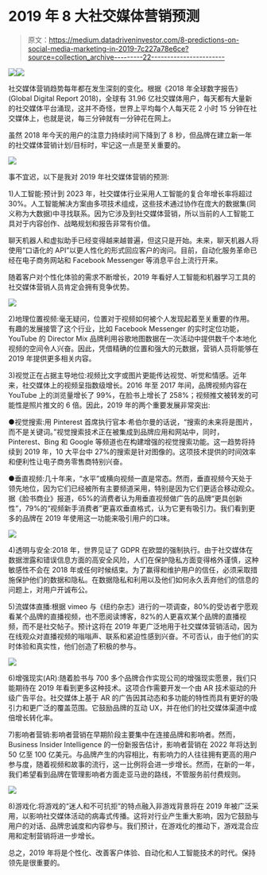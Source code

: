 # 2019 年 8 大社交媒体营销预测

> 原文：<https://medium.datadriveninvestor.com/8-predictions-on-social-media-marketing-in-2019-7c227a78e6ce?source=collection_archive---------22----------------------->

[![](img/1a31ade4895e944ea1e5a1c2ad1e7257.png)](http://www.track.datadriveninvestor.com/1B9E)![](img/c5bde1cc2a08f59c6a3298e3cf5159e5.png)

社交媒体营销趋势每年都在发生深刻的变化。根据《2018 年全球数字报告》(Global Digital Report 2018)，全球有 31.96 亿社交媒体用户，每天都有大量新的社交媒体平台涌现，这并不奇怪，世界上平均每个人每天花 2 小时 15 分钟在社交媒体上，也就是说，每三分钟就有一分钟花在网上。

虽然 2018 年今天的用户的注意力持续时间下降到了 8 秒，但品牌在建立新一年的社交媒体营销计划/目标时，牢记这一点是至关重要的。

![](img/3861ff15788d9ba16b6e76d551ef6102.png)

事不宜迟，以下是我对 2019 年社交媒体营销的预测:

1)人工智能:预计到 2023 年，社交媒体行业采用人工智能的复合年增长率将超过 30%。人工智能解决方案由多项技术组成，这些技术通过协作在庞大的数据集(同义称为大数据)中寻找联系。因为它涉及到社交媒体营销，所以当前的人工智能工具对于内容创作、战略规划和报告非常有价值。

聊天机器人和虚拟助手已经变得越来越普遍，但这只是开始。未来，聊天机器人将使用“口语化的 API”以更人性化的形式回应客户的询问。目前，自动化服务革命已经在电子商务网站和 Facebook Messenger 等消息平台上流行开来。

随着客户对个性化体验的需求不断增长，2019 年看好人工智能和机器学习工具的社交媒体营销人员肯定会拥有竞争优势。

![](img/952fbb3b7c09d25ee3a35dc0551de798.png)

2)地理位置视频:毫无疑问，位置对于视频如何被个人发现起着至关重要的作用。有趣的发展接管了这个行业，比如 Facebook Messenger 的实时定位功能，YouTube 的 Director Mix 品牌利用谷歌地图数据在一次活动中提供数千个本地化视频的空间令人兴奋。因此，凭借精确的位置和强大的元数据，营销人员将能够在 2019 年提供更多相关内容。

3)视觉正在占据主导地位:视频比文字或图片更能传达视觉、听觉和情感。近年来，社交媒体上的视频呈指数级增长。2016 年至 2017 年间，品牌视频内容在 YouTube 上的浏览量增长了 99%，在脸书上增长了 258%；视频推文被转发的可能性是照片推文的 6 倍。因此，2019 年的两个重要发展非常突出:

●视觉搜索:用 Pinterest 首席执行官本·希伯尔曼的话说，“搜索的未来将是图片，而不是关键词。”视觉搜索技术正在被集成到品牌应用和网站中，同时，Pinterest、Bing 和 Google 等频道也在构建增强的视觉搜索功能。这一趋势将持续到 2019 年，10 大平台中 27%的搜索是针对图像的。这项技术提供的时间效率和便利性让电子商务零售商特别兴奋。

●垂直视频:几十年来，“水平”或横向视频一直是常态。然而，垂直视频今天处于领先地位，因为它们已经被所有主要频道采用，特别是因为它们更适合移动观众。据《脸书商业》报道，65%的消费者认为用垂直视频做广告的品牌“更具创新性”，79%的“视频新手消费者”更喜欢垂直格式，认为它更有吸引力。我们看到更多的品牌在 2019 年使用这一功能来吸引用户的口味。

![](img/0a8007ab9816d1e7acf2728b75f0fd9f.png)

4)透明与安全:2018 年，世界见证了 GDPR 在欧盟的强制执行。由于社交媒体在数据泄露和错误信息方面的高安全风险，人们在保护隐私方面变得格外谨慎，这种敏感性不会在 2018 年或任何时候结束。为了赢得和维护用户的信任，必须采取措施保护他们的数据和隐私。在数据隐私和利用以及他们如何永久丢弃他们的信息的问题上，对用户开诚布公。

5)流媒体直播:根据 vimeo 与《纽约杂志》进行的一项调查，80%的受访者宁愿观看某个品牌的直播视频，也不愿阅读博客，82%的人更喜欢某个品牌的直播视频，而不是社交帖子。预计这将在 2019 年更广泛地用于社交媒体营销活动，因为在线观众对直播视频的嗡嗡声、联系和紧迫性感到兴奋。不可否认，由于他们的实时体验和真实性，他们创造了积极的参与。

![](img/fd560a0e62feb73b441f9012534de49b.png)

6)增强现实(AR):随着脸书与 700 多个品牌合作实现公司的增强现实愿景，我们只能期待在 2019 年看到更多这种技术。这项合作需要开发一个由 AR 技术驱动的升级广告平台。社交媒体上基于 AR 的广告因其动态和多功能的特性而具有更好的吸引力和更广泛的覆盖范围。它鼓励品牌的互动 UX，并在他们的社交媒体渠道中成倍增长转化率。

7)影响者营销:影响者营销在早期阶段主要集中在连接品牌和影响者。然而，Business Insider Intelligence 的一份新报告估计，影响者营销在 2022 年将达到 50 亿至 100 亿美元。与品牌产生的内容相比，有影响力的人往往拥有更高的用户参与度，随着视频和故事的流行，这一比例将会进一步增长。然而，在新的一年，我们希望看到品牌在管理影响者方面走亚马逊的路线，不管服务前付费规则。

![](img/893dfb7b45be747c93e3a46ed0841d71.png)

8)游戏化:将游戏的“迷人和不可抗拒”的特点融入非游戏背景将在 2019 年被广泛采用，以影响社交媒体活动的病毒式传播。这将对行业产生重大影响，因为它鼓励与用户的对话、品牌忠诚度和内容参与。我们预计，在游戏化的推动下，游戏混合应用和定制营销将进一步增长。

总之，2019 年将是个性化、改善客户体验、自动化和人工智能技术的时代。保持领先是很重要的。